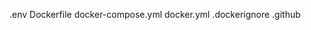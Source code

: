 .env
Dockerfile
docker-compose.yml
docker.yml
.dockerignore
.github
<!-- REDIS_URL=redis://redis-17754.c241.us-east-1-4.ec2.redns.redis-cloud.com:17754 -->
